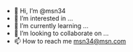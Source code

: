 - 👋 Hi, I’m @msn34
- 👀 I’m interested in ...
- 🌱 I’m currently learning ...
- 💞️ I’m looking to collaborate on ...
- 📫 How to reach me msn34@msn.com

<!---
msn34/msn34 is a ✨ special ✨ repository because its `README.md` (this file) appears on your GitHub profile.
You can click the Preview link to take a look at your changes.
--->
